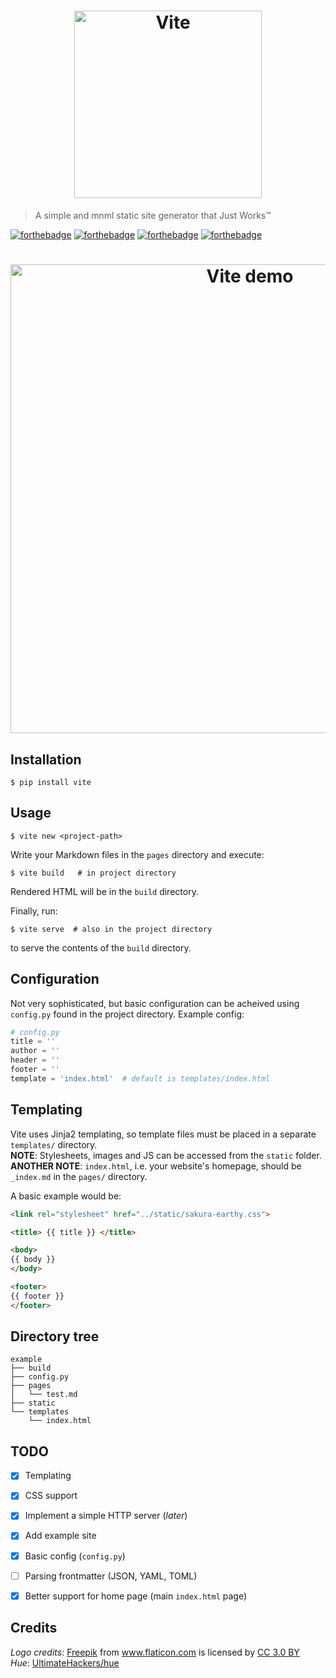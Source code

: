 <h1 align="center">
	<img width="300" src="https://xix.ph0x.me/vitelogo.png" alt="Vite">
</h1>

> A simple and mnml static site generator that Just Works™

[![forthebadge](https://forthebadge.com/images/badges/60-percent-of-the-time-works-every-time.svg)](https://forthebadge.com)
[![forthebadge](https://forthebadge.com/images/badges/made-with-python.svg)](https://forthebadge.com)
[![forthebadge](https://forthebadge.com/images/badges/powered-by-electricity.svg)](https://forthebadge.com)
[![forthebadge](https://forthebadge.com/images/badges/uses-git.svg)](https://forthebadge.com)

<h1 align="center">
    <img width="750" src="https://xix.ph0x.me/vite_epi.png" alt="Vite demo">
</h1>

Installation
------------

```console
$ pip install vite
```
Usage
-----

```console
$ vite new <project-path>
```
Write your Markdown files in the `pages` directory and execute:
```console
$ vite build   # in project directory
```
Rendered HTML will be in the `build` directory.

Finally, run:
```console
$ vite serve  # also in the project directory
```
to serve the contents of the `build` directory.

Configuration
-------------

Not very sophisticated, but basic configuration can be acheived using
  `config.py` found in the project directory.
Example config:

```python
# config.py 
title = ''
author = ''
header = ''
footer = '' 
template = 'index.html'  # default is templates/index.html
```

Templating
----------

Vite uses Jinja2 templating, so template files must be placed in a separate `templates/` directory.  
**NOTE**: Stylesheets, images and JS can be accessed from the `static` folder.  
**ANOTHER NOTE**: `index.html`, i.e. your website's homepage, should be `_index.md` in the `pages/` directory.

A basic example would be:
```html
<link rel="stylesheet" href="../static/sakura-earthy.css">

<title> {{ title }} </title>

<body>
{{ body }}
</body>

<footer>
{{ footer }}
</footer>
```

Directory tree
--------------

    example
    ├── build
    ├── config.py
    ├── pages
    │   └── test.md
    ├── static
    └── templates
        └── index.html

TODO
----

- [x] Templating
- [x] CSS support
- [x] Implement a simple HTTP server (*later*)
- [x] Add example site
- [x] Basic config (`config.py`)
- [ ] Parsing frontmatter (JSON, YAML, TOML)
- [x] Better support for home page (main `index.html` page)


## Credits
_Logo credits_: <a href="http://www.freepik.com" title="Freepik">Freepik</a> from <a href="https://www.flaticon.com/" title="Flaticon">www.flaticon.com</a> is licensed by <a href="http://creativecommons.org/licenses/by/3.0/" title="Creative Commons BY 3.0" target="_blank">CC 3.0 BY</a>  
_Hue_: [UltimateHackers/hue](https://github.com/UltimateHackers/hue)

